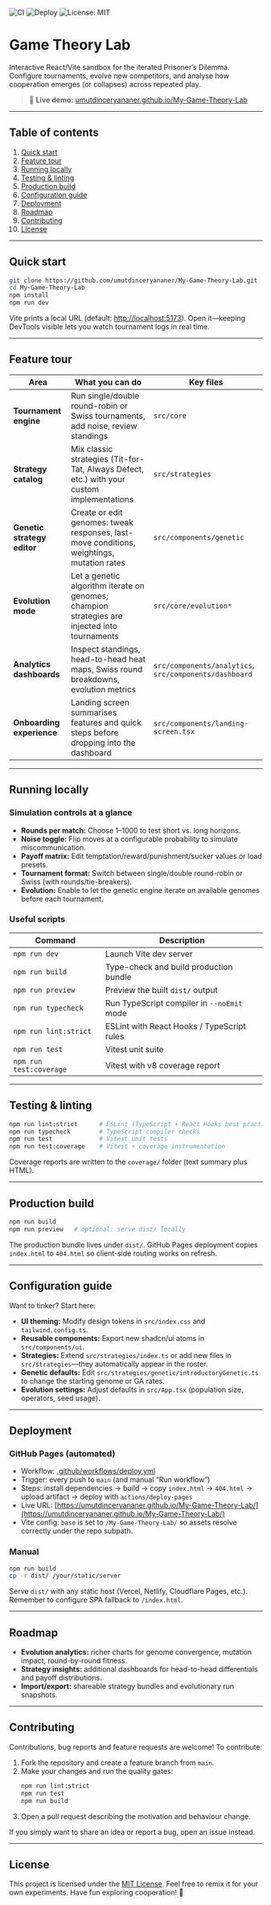 ![CI](https://github.com/umutdinceryananer/My-Game-Theory-Lab/actions/workflows/ci.yml/badge.svg?branch=main)
![Deploy](https://github.com/umutdinceryananer/My-Game-Theory-Lab/actions/workflows/deploy.yml/badge.svg?branch=main)
![License: MIT](https://img.shields.io/badge/License-MIT-green.svg)

# Game Theory Lab

Interactive React/Vite sandbox for the iterated Prisoner’s Dilemma. Configure tournaments, evolve new competitors, and analyse how cooperation emerges (or collapses) across repeated play.

> 🔗 **Live demo:** [umutdinceryananer.github.io/My-Game-Theory-Lab](https://umutdinceryananer.github.io/My-Game-Theory-Lab/)

---

## Table of contents

1. [Quick start](#quick-start)
2. [Feature tour](#feature-tour)
3. [Running locally](#running-locally)
4. [Testing & linting](#testing--linting)
5. [Production build](#production-build)
6. [Configuration guide](#configuration-guide)
7. [Deployment](#deployment)
8. [Roadmap](#roadmap)
9. [Contributing](#contributing)
10. [License](#license)

---

## Quick start

```bash
git clone https://github.com/umutdinceryananer/My-Game-Theory-Lab.git
cd My-Game-Theory-Lab
npm install
npm run dev
```

Vite prints a local URL (default: <http://localhost:5173>). Open it—keeping DevTools visible lets you watch tournament logs in real time.

---

## Feature tour

| Area                         | What you can do                                                                                 | Key files |
| ---------------------------- | ------------------------------------------------------------------------------------------------ | --------- |
| **Tournament engine**       | Run single/double round-robin or Swiss tournaments, add noise, review standings                 | `src/core` |
| **Strategy catalog**        | Mix classic strategies (Tit-for-Tat, Always Defect, etc.) with your custom implementations      | `src/strategies` |
| **Genetic strategy editor** | Create or edit genomes: tweak responses, last-move conditions, weightings, mutation rates       | `src/components/genetic` |
| **Evolution mode**          | Let a genetic algorithm iterate on genomes; champion strategies are injected into tournaments   | `src/core/evolution*` |
| **Analytics dashboards**    | Inspect standings, head-to-head heat maps, Swiss round breakdowns, evolution metrics            | `src/components/analytics`, `src/components/dashboard` |
| **Onboarding experience**   | Landing screen summarises features and quick steps before dropping into the dashboard           | `src/components/landing-screen.tsx` |

---

## Running locally

### Simulation controls at a glance

- **Rounds per match:** Choose 1–1000 to test short vs. long horizons.
- **Noise toggle:** Flip moves at a configurable probability to simulate miscommunication.
- **Payoff matrix:** Edit temptation/reward/punishment/sucker values or load presets.
- **Tournament format:** Switch between single/double round-robin or Swiss (with rounds/tie-breakers).
- **Evolution:** Enable to let the genetic engine iterate on available genomes before each tournament.

### Useful scripts

| Command                | Description                                           |
| ---------------------- | ----------------------------------------------------- |
| `npm run dev`          | Launch Vite dev server                                |
| `npm run build`        | Type-check and build production bundle                |
| `npm run preview`      | Preview the built `dist/` output                      |
| `npm run typecheck`    | Run TypeScript compiler in `--noEmit` mode            |
| `npm run lint:strict`  | ESLint with React Hooks / TypeScript rules            |
| `npm run test`         | Vitest unit suite                                     |
| `npm run test:coverage`| Vitest with v8 coverage report                        |

---

## Testing & linting

```bash
npm run lint:strict      # ESLint (TypeScript + React Hooks best practices)
npm run typecheck        # TypeScript compiler checks
npm run test             # Vitest unit tests
npm run test:coverage    # Vitest + coverage instrumentation
```

Coverage reports are written to the `coverage/` folder (text summary plus HTML).

---

## Production build

```bash
npm run build
npm run preview   # optional: serve dist/ locally
```

The production bundle lives under `dist/`. GitHub Pages deployment copies `index.html` to `404.html` so client-side routing works on refresh.

---

## Configuration guide

Want to tinker? Start here:

- **UI theming:** Modify design tokens in `src/index.css` and `tailwind.config.ts`.
- **Reusable components:** Export new shadcn/ui atoms in `src/components/ui`.
- **Strategies:** Extend `src/strategies/index.ts` or add new files in `src/strategies`—they automatically appear in the roster.
- **Genetic defaults:** Edit `src/strategies/genetic/introductoryGenetic.ts` to change the starting genome or GA rates.
- **Evolution settings:** Adjust defaults in `src/App.tsx` (population size, operators, seed usage).

---

## Deployment

### GitHub Pages (automated)

- Workflow: [.github/workflows/deploy.yml](.github/workflows/deploy.yml)
- Trigger: every push to `main` (and manual “Run workflow”)
- Steps: install dependencies → build → copy `index.html` → `404.html` → upload artifact → deploy with `actions/deploy-pages`
- Live URL: [https://umutdinceryananer.github.io/My-Game-Theory-Lab/](https://umutdinceryananer.github.io/My-Game-Theory-Lab/)
- Vite config: `base` is set to `/My-Game-Theory-Lab/` so assets resolve correctly under the repo subpath.

### Manual

```bash
npm run build
cp -r dist/ /your/static/server
```

Serve `dist/` with any static host (Vercel, Netlify, Cloudflare Pages, etc.). Remember to configure SPA fallback to `/index.html`.

---

## Roadmap

- **Evolution analytics:** richer charts for genome convergence, mutation impact, round-by-round fitness.
- **Strategy insights:** additional dashboards for head-to-head differentials and payoff distributions.
- **Import/export:** shareable strategy bundles and evolutionary run snapshots.
  
---

## Contributing

Contributions, bug reports and feature requests are welcome! To contribute:

1. Fork the repository and create a feature branch from `main`.
2. Make your changes and run the quality gates:
   ```bash
   npm run lint:strict
   npm run test
   npm run build
   ```
3. Open a pull request describing the motivation and behaviour change.

If you simply want to share an idea or report a bug, open an issue instead.

---

## License

This project is licensed under the [MIT License](LICENSE). Feel free to remix it for your own experiments. Have fun exploring cooperation! 🙌
